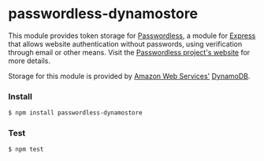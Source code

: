 # passwordless-dynamostore

This module provides token storage for
[Passwordless](https://www.npmjs.com/package/passwordless), a module for
[Express](https://www.npmjs.com/package/express) that allows website authentication without passwords, using
verification through email or other means. Visit the [Passwordless project's
website](https://passwordless.net) for more details.

Storage for this module is provided by [Amazon Web
Services'](https://aws.amazon.com/) [DynamoDB](https://aws.amazon.com/dynamodb/).

### Install
```bash
$ npm install passwordless-dynamostore
```

### Test
```bash
$ npm test
```
